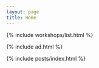 ```yaml
---
layout: page
title: Home
---
```


{% include workshops/list.html %}

{% include ad.html %}

{% include posts/index.html %}
